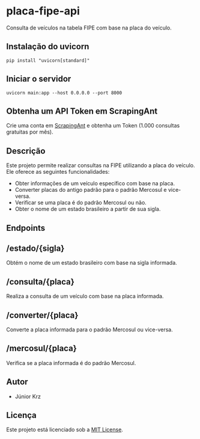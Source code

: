 # placa-fipe-api
Consulta de veículos na tabela FIPE com base na placa do veículo.

## Instalação do uvicorn

```
pip install "uvicorn[standard]"

```

## Iniciar o servidor

```
uvicorn main:app --host 0.0.0.0 --port 8000
```

## Obtenha um API Token em ScrapingAnt
Crie uma conta em [ScrapingAnt][scrapingant] e obtenha um Token (1.000 consultas gratuitas por mês).

## Descrição
Este projeto permite realizar consultas na FIPE utilizando a placa do veículo. Ele oferece as seguintes funcionalidades:

- Obter informações de um veículo específico com base na placa.
- Converter placas do antigo padrão para o padrão Mercosul e vice-versa.
- Verificar se uma placa é do padrão Mercosul ou não.
- Obter o nome de um estado brasileiro a partir de sua sigla.

## Endpoints

## /estado/{sigla}

Obtém o nome de um estado brasileiro com base na sigla informada.

## /consulta/{placa}

Realiza a consulta de um veículo com base na placa informada.

## /converter/{placa}

Converte a placa informada para o padrão Mercosul ou vice-versa.

## /mercosul/{placa}

Verifica se a placa informada é do padrão Mercosul.

## Autor
- Júnior Krz

## Licença

Este projeto está licenciado sob a [MIT License][license].

[license]: https://github.com/juniorkrz/placa-fipe-api/blob/master/LICENSE
[scrapingant]: https://scrapingant.com

